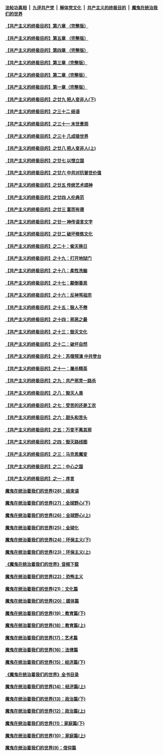 ####  [法轮功真相](../../../../basic/blob/master/README.md?t=04221101) &nbsp;|&nbsp; [九评共产党](../../../../9ping.md/blob/master/README.md?t=04221101) &nbsp;|&nbsp; [解体党文化](../../../../jtdwh.md/blob/master/README.md?t=04221101)  &nbsp;|&nbsp; [共产主义的终极目的](../../../../gczydzjmd.md/blob/master/README.md?t=04221101) &nbsp;|&nbsp; [魔鬼在统治我们的世界](../../../../mgztzwmdsj.md/blob/master/README.md?t=04221101) 

#### [【共产主义的终极目的】第六章 （完整版）](../pages/nsc422/n11428913.md?t=04221101) 

#### [【共产主义的终极目的】第五章 （完整版）](../pages/nsc422/n11428912.md?t=04221101) 

#### [【共产主义的终极目的】第四章 （完整版）](../pages/nsc422/n11428907.md?t=04221101) 

#### [【共产主义的终极目的】第三章（完整版）](../pages/nsc422/n11428848.md?t=04221101) 

#### [【共产主义的终极目的】第二章（完整版）](../pages/nsc422/n11428831.md?t=04221101) 

#### [【共产主义的终极目的】第一章（完整版）](../pages/nsc422/n11417651.md?t=04221101) 

#### [【共产主义的终极目的】之廿九 把人变非人(下)](../pages/nsc422/n11344140.md?t=04221101) 

#### [【共产主义的终极目的】之三十二 结语](../pages/nsc422/n11360535.md?t=04221101) 

#### [【共产主义的终极目的】之三十一 末世景观](../pages/nsc422/n11351129.md?t=04221101) 

#### [【共产主义的终极目的】之三十 几成狼世界](../pages/nsc422/n11348280.md?t=04221101) 

#### [【共产主义的终极目的】之廿八 把人变非人(上)](../pages/nsc422/n11340492.md?t=04221101) 

#### [【共产主义的终极目的】之廿七 以恨立国](../pages/nsc422/n11336944.md?t=04221101) 

#### [【共产主义的终极目的】之廿六 中共对抗普世价值](../pages/nsc422/n11324785.md?t=04221101) 

#### [【共产主义的终极目的】之廿五 传统艺术颂神](../pages/nsc422/n11296396.md?t=04221101) 

#### [【共产主义的终极目的】之廿四 人伦典范](../pages/nsc422/n11296397.md?t=04221101) 

#### [【共产主义的终极目的】之廿三 富而有德](../pages/nsc422/n11283598.md?t=04221101) 

#### [【共产主义的终极目的】之廿一 神传语言文字](../pages/nsc422/n11263265.md?t=04221101) 

#### [【共产主义的终极目的】之廿二 破坏修炼文化](../pages/nsc422/n11245728.md?t=04221101) 

#### [【共产主义的终极目的】之二十：偷天换日](../pages/nsc422/n11238846.md?t=04221101) 

#### [【共产主义的终极目的】之十九：打开地狱门](../pages/nsc422/n11206376.md?t=04221101) 

#### [【共产主义的终极目的】之十八：柔性洗脑](../pages/nsc422/n11199994.md?t=04221101) 

#### [【共产主义的终极目的】之十七：颠倒善恶](../pages/nsc422/n11179782.md?t=04221101) 

#### [【共产主义的终极目的】之十六：反神骂祖宗](../pages/nsc422/n11166798.md?t=04221101) 

#### [【共产主义的终极目的】之十五：毁人不倦](../pages/nsc422/n11166792.md?t=04221101) 

#### [【共产主义的终极目的】之十四：邪恶之最](../pages/nsc422/n11150249.md?t=04221101) 

#### [【共产主义的终极目的】之十三：毁灭文化](../pages/nsc422/n11135227.md?t=04221101) 

#### [【共产主义的终极目的】之十二：破坏自然](../pages/nsc422/n11135214.md?t=04221101) 

#### [【共产主义的终极目的】之十：苏俄预演 中共登台](../pages/nsc422/n11118424.md?t=04221101) 

#### [【共产主义的终极目的】之十一：屠杀精英](../pages/nsc422/n11118442.md?t=04221101) 

#### [【共产主义的终极目的】之九：共产邪灵一路杀](../pages/nsc422/n11114139.md?t=04221101) 

#### [【共产主义的终极目的】之八：毁灭人类](../pages/nsc422/n11108503.md?t=04221101) 

#### [【共产主义的终极目的】之七：受苦的还是工农](../pages/nsc422/n11101809.md?t=04221101) 

#### [【共产主义的终极目的】之六：甜头和苦头](../pages/nsc422/n11096971.md?t=04221101) 

#### [【共产主义的终极目的】之五：万变不离其邪](../pages/nsc422/n11091285.md?t=04221101) 

#### [【共产主义的终极目的】之四：毁灭路线图](../pages/nsc422/n11086284.md?t=04221101) 

#### [【共产主义的终极目的】之三：马克思魔变](../pages/nsc422/n11061941.md?t=04221101) 

#### [【共产主义的终极目的】之二：中心之国](../pages/nsc422/n11047728.md?t=04221101) 

#### [【共产主义的终极目的】之一：序言](../pages/nsc422/n11086077.md?t=04221101) 

#### [魔鬼在统治着我们的世界(28)：结束语](../pages/nsc422/n10936246.md?t=04221101) 

#### [魔鬼在统治着我们的世界(27)：全球野心(下)](../pages/nsc422/n10928319.md?t=04221101) 

#### [魔鬼在统治着我们的世界(26)：全球野心(上)](../pages/nsc422/n10900318.md?t=04221101) 

#### [魔鬼在统治着我们的世界(25)：全球化](../pages/nsc422/n10788205.md?t=04221101) 

#### [魔鬼在统治着我们的世界(24)：环保主义(下)](../pages/nsc422/n10695307.md?t=04221101) 

#### [魔鬼在统治着我们的世界(23)：环保主义(上)](../pages/nsc422/n10688613.md?t=04221101) 

#### [《魔鬼在统治着我们的世界》音频下载](../pages/nsc422/n10635553.md?t=04221101) 

#### [魔鬼在统治着我们的世界(22)：恐怖主义](../pages/nsc422/n10614727.md?t=04221101) 

#### [魔鬼在统治着我们的世界(21)：文化篇](../pages/nsc422/n10597706.md?t=04221101) 

#### [魔鬼在统治着我们的世界(20)：媒体篇](../pages/nsc422/n10586579.md?t=04221101) 

#### [魔鬼在统治着我们的世界(19)：教育篇(下)](../pages/nsc422/n10564808.md?t=04221101) 

#### [魔鬼在统治着我们的世界(18)：教育篇(上)](../pages/nsc422/n10526970.md?t=04221101) 

#### [魔鬼在统治着我们的世界(17)：艺术篇](../pages/nsc422/n10499093.md?t=04221101) 

#### [魔鬼在统治着我们的世界(16)：法律篇](../pages/nsc422/n10485969.md?t=04221101) 

#### [魔鬼在统治着我们的世界(15)：经济篇(下)](../pages/nsc422/n10469975.md?t=04221101) 

#### [《魔鬼在统治着我们的世界》全书目录](../pages/nsc422/n10464261.md?t=04221101) 

#### [魔鬼在统治着我们的世界(14)：经济篇(上)](../pages/nsc422/n10457370.md?t=04221101) 

#### [魔鬼在统治着我们的世界(13)：政治篇(下)](../pages/nsc422/n10448270.md?t=04221101) 

#### [魔鬼在统治着我们的世界(12)：政治篇(上)](../pages/nsc422/n10444576.md?t=04221101) 

#### [魔鬼在统治着我们的世界(11)：家庭篇(下)](../pages/nsc422/n10440961.md?t=04221101) 

#### [魔鬼在统治着我们的世界(10)：家庭篇(上)](../pages/nsc422/n10435448.md?t=04221101) 

#### [魔鬼在统治着我们的世界(9)：信仰篇](../pages/nsc422/n10432159.md?t=04221101) 

